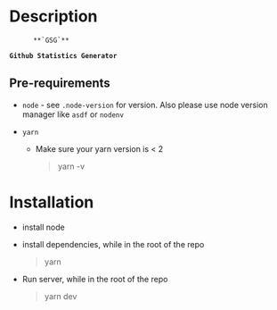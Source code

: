 # Description

          **`GSG`**

**`Github Statistics Generator`**

## Pre-requirements

- `node` - see `.node-version` for version. Also please use node version manager like `asdf` or `nodenv`

- `yarn`

  - Make sure your yarn version is < 2

    > yarn -v

# Installation

- install node

- install dependencies, while in the root of the repo

  > yarn

- Run server, while in the root of the repo

  > yarn dev
